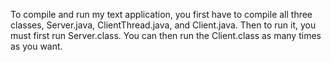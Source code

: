 To compile and run my text application, you first have to compile all three classes, Server.java, ClientThread.java, and Client.java. Then to run it, you must first run Server.class. You can then run the Client.class as many times as you want.
